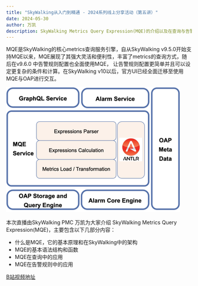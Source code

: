 ```yaml
---
title: "SkyWalking从入门到精通 - 2024系列线上分享活动（第五讲）"
date: 2024-05-30
author: 万凯
description: SkyWalking Metrics Query Expression(MQE)的介绍以及在查询与告警中的应用
---
```


MQE是SkyWalking的核心metrics查询服务引擎，自从SkyWalking v9.5.0开始支持MQE以来，MQE展现了其强大灵活和便利性，丰富了metrics的查询方式，随后在v9.6.0 中告警规则配置也全面使用MQE，
让告警规则配置更简单并且可以设定更复杂的条件和计算。在SkyWalking v10以后，官方UI已经全面迁移至使用MQE与OAP进行交互。

![mqe.png](mqe.png)

本次直播由SkyWalking PMC 万凯为大家介绍 SkyWalking Metrics Query Expression(MQE)，主要包含以下几部分内容：
- 什么是MQE，它的基本原理和在SkyWalking中的架构
- MQE的基本语法结构和函数
- MQE在查询中的应用
- MQE在告警规则中的应用

[B站视频地址](https://www.bilibili.com/video/BV1XM4m1z784)
